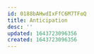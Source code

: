```yaml
---
id: 0188bAHwdIxFfC6M7TFoQ
title: Anticipation
desc: ''
updated: 1643723096356
created: 1643723096356
---
```


